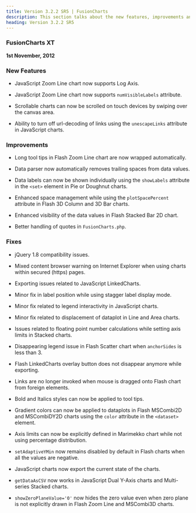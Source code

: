 ```yaml
---
title: Version 3.2.2 SR5 | FusionCharts
description: This section talks about the new features, improvements and fixes for v3.2.2 SR5.
heading: Version 3.2.2 SR5
---
```


### FusionCharts XT
**1st November, 2012**

### New Features

* JavaScript Zoom Line chart now supports Log Axis.

* JavaScript Zoom Line chart now supports `numVisibleLabels` attribute.

* Scrollable charts can now be scrolled on touch devices by swiping over the canvas area.

* Ability to turn off url-decoding of links using the `unescapeLinks` attribute in JavaScript charts.

### Improvements

* Long tool tips in Flash Zoom Line chart are now wrapped automatically.

* Data parser now automatically removes trailing spaces from data values.

* Data labels can now be shown individually using the `showLabels` attribute in the `<set>` element in Pie or Doughnut charts.

* Enhanced space management while using the `plotSpacePercent` attribute in Flash 3D Column and 3D Bar charts.

* Enhanced visibility of the data values in Flash Stacked Bar 2D chart.

* Better handling of quotes in `FusionCharts.php`.

### Fixes

* jQuery 1.8 compatibility issues.

* Mixed content browser warning on Internet Explorer when using charts within secured (https) pages.

* Exporting issues related to JavaScript LinkedCharts.

* Minor fix in label position while using stagger label display mode.

* Minor fix related to legend interactivity in JavaScript charts.

* Minor fix related to displacement of dataplot in Line and Area charts.

* Issues related to floating point number calculations while setting axis limits in Stacked charts.

* Disappearing legend issue in Flash Scatter chart when `anchorSides` is less than 3.

* Flash LinkedCharts overlay button does not disappear anymore while exporting.

* Links are no longer invoked when mouse is dragged onto Flash chart from foreign elements.

* Bold and Italics styles can now be applied to tool tips.

* Gradient colors can now be applied to dataplots in Flash MSCombi2D and MSCombiDY2D charts using the `color` attribute in the `<dataset>` element.

* Axis limits can now be explicitly defined in Marimekko chart while not using percentage distribution.

* `setAdaptiveYMin` now remains disabled by default in Flash charts when all the values are negative.

* JavaScript charts now export the current state of the charts.

* `getDataAsCSV` now works in JavaScript Dual Y-Axis charts and Multi-series Stacked charts.

* `showZeroPlaneValue='0'` now hides the zero value even when zero plane is not explicitly drawn in Flash Zoom Line and MSCombi3D charts.